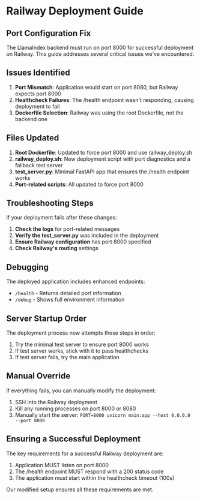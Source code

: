 # Railway Deployment Guide

## Port Configuration Fix

The LlamaIndex backend must run on port 8000 for successful deployment on Railway. This guide addresses several critical issues we've encountered.

## Issues Identified

1. **Port Mismatch**: Application would start on port 8080, but Railway expects port 8000
2. **Healthcheck Failures**: The /health endpoint wasn't responding, causing deployment to fail
3. **Dockerfile Selection**: Railway was using the root Dockerfile, not the backend one

## Files Updated

1. **Root Dockerfile**: Updated to force port 8000 and use railway_deploy.sh
2. **railway_deploy.sh**: New deployment script with port diagnostics and a fallback test server
3. **test_server.py**: Minimal FastAPI app that ensures the /health endpoint works
4. **Port-related scripts**: All updated to force port 8000

## Troubleshooting Steps

If your deployment fails after these changes:

1. **Check the logs** for port-related messages
2. **Verify the test_server.py** was included in the deployment
3. **Ensure Railway configuration** has port 8000 specified
4. **Check Railway's routing** settings

## Debugging

The deployed application includes enhanced endpoints:

- `/health` - Returns detailed port information
- `/debug` - Shows full environment information

## Server Startup Order

The deployment process now attempts these steps in order:

1. Try the minimal test server to ensure port 8000 works
2. If test server works, stick with it to pass healthchecks
3. If test server fails, try the main application

## Manual Override

If everything fails, you can manually modify the deployment:

1. SSH into the Railway deployment
2. Kill any running processes on port 8000 or 8080
3. Manually start the server: `PORT=8000 uvicorn main:app --host 0.0.0.0 --port 8000`

## Ensuring a Successful Deployment

The key requirements for a successful Railway deployment are:

1. Application MUST listen on port 8000
2. The /health endpoint MUST respond with a 200 status code
3. The application must start within the healthcheck timeout (100s)

Our modified setup ensures all these requirements are met.
